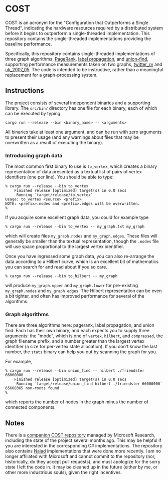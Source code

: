 # COST

COST is an acronym for the "Configuration that Outperforms a Single Thread", indicating the hardware resources required by a distributed system before it begins to outperform a single-threaded implementation. This repository contains the single-threaded implementations providing the baseline performance.

Specifically, this repository contains single-threaded implementations of three graph algorithms, [PageRank](http://en.wikipedia.org/wiki/PageRank), [label propagation](http://www.cs.cmu.edu/~ukang/papers/HalfpICDE2011.pdf), and [union-find](http://en.wikipedia.org/wiki/Disjoint-set_data_structure), supporting performance measurements taken on two graphs, [twitter_rv](http://an.kaist.ac.kr/traces/WWW2010.html) and [uk_2007_05](http://law.di.unimi.it/webdata/uk-2007-05/). The code is intended to be instructive, rather than a meaningful replacement for a graph-processing system.

## Instructions

The project consists of several independent binaries and a supporting library. The `src/bin/` directory has one file for each binary, each of which can be executed by typing

    cargo run --release --bin <binary_name> -- <arguments>

All binaries take at least one argument, and can be run with zero arguments to present their usage (and any warnings about files that may be overwritten as a result of executing the binary).

### Introducing graph data

The most common first binary to use is `to_vertex`, which creates a binary representation of data presented as a textual list of pairs of vertex identifiers (one per line). You should be able to type:

    % cargo run --release --bin to_vertex
        Finished release [optimized] target(s) in 0.0 secs
         Running `target/release/to_vertex`
    Usage: to_vertex <source> <prefix>
    NOTE: <prefix>.nodes and <prefix>.edges will be overwritten.
    %

If you acquire some excellent graph data, you could for example type

    % cargo run --release --bin to_vertex -- my_graph.txt my_graph

which will create files `my_graph.nodes` and `my_graph.edges`. These files will generally be smaller than the textual representation, though the `.nodes` file will use space proportional to the largest vertex identifier.

Once you have ingressed some graph data, you can also re-arrange the data according to a Hilbert curve, which is an excellent bit of mathematics you can search for and read about if you so care.

    % cargo run --release --bin to_hilbert -- my_graph

will produce `my_graph.upper` and `my_graph.lower` for pre-existing `my_graph.nodes` and `my_graph.edges`. The Hilbert representation can be even a bit tighter, and often has improved performance for several of the algorithms.

### Graph algorithms

There are three algorithms here: pagerank, label propagation, and union find. Each has their own binary, and each expects you to supply three arguments: the "mode", which is one of `vertex`, `hilbert`, and `compressed`, the graph filename prefix, and a number greater than the largest vertex identifier (a size for per-vertex state allocation). If you don't know the last number, the `stats` binary can help you out by scanning the graph for you.

For example,

    % cargo run --release --bin union_find -- hilbert ./friendster 66000000
        Finished release [optimized] target(s) in 0.0 secs
         Running `target/release/union_find hilbert ./friendster 66000000`
    65608365 non-roots found
    %

which reports the number of nodes in the graph minus the number of connected components.

## Notes

There is a [companion COST repository](https://github.com/MicrosoftResearch/NaiadSamples) managed by Microsoft Research, including the state of the project several months ago. This may be helpful if you are interested in the corresponding C# implementations. The repository also contains [Naiad](http://research.microsoft.com/Naiad/) implementations that were done more recently. I am no longer affiliated with Microsoft and cannot commit to the repository (nor, historically, do they accept pull requests), and must apologize for the sorry state I left the code in. It may be cleaned up in the future (either by me, or other more industrious souls), given the right incentives.
